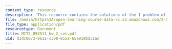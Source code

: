 ```yaml
---
content_type: resource
description: 'This resource contains the solutions of the 1 problem of homework 2. '
file: /media/https%3A/open-learning-course-data-rc.s3.amazonaws.com/2-094-finite-element-analysis-of-solids-and-fluids-ii-spring-2011/d3dc80730611c308855a65a918bd31ac_MIT2_094S11_hw_2_sol.pdf
file_type: application/pdf
resourcetype: Document
title: MIT2_094S11_hw_2_sol.pdf
uid: d3dc8073-0611-c308-855a-65a918bd31ac
---
```

